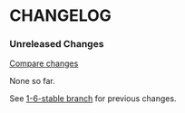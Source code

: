 # CHANGELOG

### Unreleased Changes

[Compare changes](https://github.com/codevise/pageflow-timeline-page/compare/1-6-stable...master)

None so far.

See
[1-6-stable branch](https://github.com/codevise/pageflow-timeline-page/blob/1-6-stable/CHANGELOG.md)
for previous changes.
